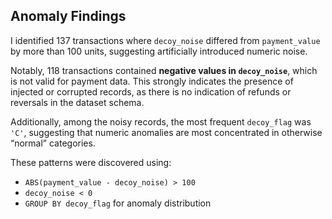 ## Anomaly Findings

I identified 137 transactions where `decoy_noise` differed from `payment_value` by more than 100 units, suggesting artificially introduced numeric noise.

Notably, 118 transactions contained **negative values in `decoy_noise`**, which is not valid for payment data. This strongly indicates the presence of injected or corrupted records, as there is no indication of refunds or reversals in the dataset schema.

Additionally, among the noisy records, the most frequent `decoy_flag` was `'C'`, suggesting that numeric anomalies are most concentrated in otherwise “normal” categories.

These patterns were discovered using:
- `ABS(payment_value - decoy_noise) > 100`
- `decoy_noise < 0`
- `GROUP BY decoy_flag` for anomaly distribution